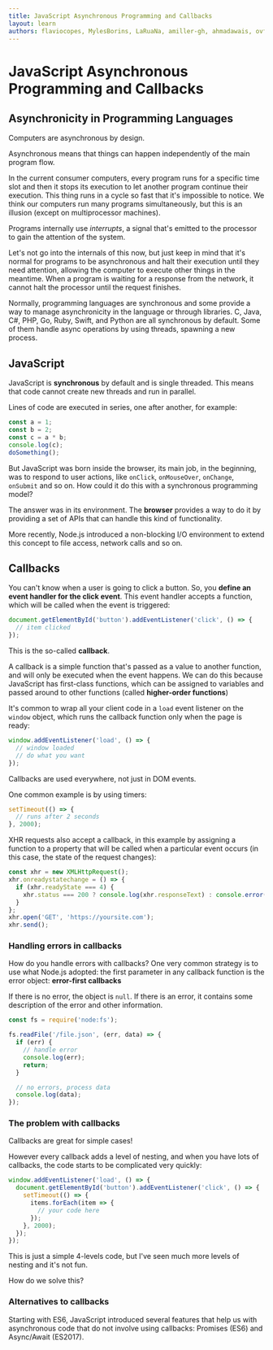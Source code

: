 ```yaml
---
title: JavaScript Asynchronous Programming and Callbacks
layout: learn
authors: flaviocopes, MylesBorins, LaRuaNa, amiller-gh, ahmadawais, ovflowd
---
```


# JavaScript Asynchronous Programming and Callbacks

## Asynchronicity in Programming Languages

Computers are asynchronous by design.

Asynchronous means that things can happen independently of the main program flow.

In the current consumer computers, every program runs for a specific time slot and then it stops its execution to let another program continue their execution. This thing runs in a cycle so fast that it's impossible to notice. We think our computers run many programs simultaneously, but this is an illusion (except on multiprocessor machines).

Programs internally use _interrupts_, a signal that's emitted to the processor to gain the attention of the system.

Let's not go into the internals of this now, but just keep in mind that it's normal for programs to be asynchronous and halt their execution until they need attention, allowing the computer to execute other things in the meantime. When a program is waiting for a response from the network, it cannot halt the processor until the request finishes.

Normally, programming languages are synchronous and some provide a way to manage asynchronicity in the language or through libraries. C, Java, C#, PHP, Go, Ruby, Swift, and Python are all synchronous by default. Some of them handle async operations by using threads, spawning a new process.

## JavaScript

JavaScript is **synchronous** by default and is single threaded. This means that code cannot create new threads and run in parallel.

Lines of code are executed in series, one after another, for example:

```js
const a = 1;
const b = 2;
const c = a * b;
console.log(c);
doSomething();
```

But JavaScript was born inside the browser, its main job, in the beginning, was to respond to user actions, like `onClick`, `onMouseOver`, `onChange`, `onSubmit` and so on. How could it do this with a synchronous programming model?

The answer was in its environment. The **browser** provides a way to do it by providing a set of APIs that can handle this kind of functionality.

More recently, Node.js introduced a non-blocking I/O environment to extend this concept to file access, network calls and so on.

## Callbacks

You can't know when a user is going to click a button. So, you **define an event handler for the click event**. This event handler accepts a function, which will be called when the event is triggered:

```js
document.getElementById('button').addEventListener('click', () => {
  // item clicked
});
```

This is the so-called **callback**.

A callback is a simple function that's passed as a value to another function, and will only be executed when the event happens. We can do this because JavaScript has first-class functions, which can be assigned to variables and passed around to other functions (called **higher-order functions**)

It's common to wrap all your client code in a `load` event listener on the `window` object, which runs the callback function only when the page is ready:

```js
window.addEventListener('load', () => {
  // window loaded
  // do what you want
});
```

Callbacks are used everywhere, not just in DOM events.

One common example is by using timers:

```js
setTimeout(() => {
  // runs after 2 seconds
}, 2000);
```

XHR requests also accept a callback, in this example by assigning a function to a property that will be called when a particular event occurs (in this case, the state of the request changes):

```js
const xhr = new XMLHttpRequest();
xhr.onreadystatechange = () => {
  if (xhr.readyState === 4) {
    xhr.status === 200 ? console.log(xhr.responseText) : console.error('error');
  }
};
xhr.open('GET', 'https://yoursite.com');
xhr.send();
```

### Handling errors in callbacks

How do you handle errors with callbacks? One very common strategy is to use what Node.js adopted: the first parameter in any callback function is the error object: **error-first callbacks**

If there is no error, the object is `null`. If there is an error, it contains some description of the error and other information.

```js
const fs = require('node:fs');

fs.readFile('/file.json', (err, data) => {
  if (err) {
    // handle error
    console.log(err);
    return;
  }

  // no errors, process data
  console.log(data);
});
```

### The problem with callbacks

Callbacks are great for simple cases!

However every callback adds a level of nesting, and when you have lots of callbacks, the code starts to be complicated very quickly:

```js
window.addEventListener('load', () => {
  document.getElementById('button').addEventListener('click', () => {
    setTimeout(() => {
      items.forEach(item => {
        // your code here
      });
    }, 2000);
  });
});
```

This is just a simple 4-levels code, but I've seen much more levels of nesting and it's not fun.

How do we solve this?

### Alternatives to callbacks

Starting with ES6, JavaScript introduced several features that help us with asynchronous code that do not involve using callbacks: Promises (ES6) and Async/Await (ES2017).